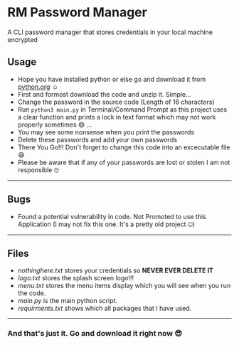 # RM Password Manager
A CLI password manager that stores credentials in your local machine encrypted

## Usage

- Hope you have installed python or else go and download it from [python.org](https://www.python.org/ "Python") :relaxed:
- First and formost download the code and unzip it. Simple...
- Change the password in the source code (Length of 16 characters)
- Run  `python3 main.py`  in Terminal/Command Prompt as this project uses a clear function and prints a lock in text format which may not work properly sometimes :smile: ...
- You may see some nonsense when you print the passwords
- Delete these passwords and add your own passwords
- There You Go!!! Don't forget to change this code into an excecutable file :smile:
- Please be aware that if any of your passwords are lost or stolen I am not responsible :roll_eyes:

***

## Bugs
- Found a potential vulnerability in code. Not Promoted to use this Application (I may not fix this one. It's a pretty old project :zipper_mouth_face:) 

***

## Files

- _nothinghere.txt_ stores your credentials so **NEVER EVER DELETE IT**
- _logo.txt_ stores the splash screen logo!!!
- _menu.txt_ stores the menu items display which you will see when you run the code.
- _main.py_ is the main python script.
- _requirments.txt_ shows which all packages that I have used.

***

### And that's just it. Go and download it right now :sunglasses:

